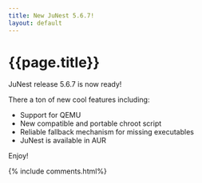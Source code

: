 ```yaml
---
title: New JuNest 5.6.7!
layout: default
---
```


{{page.title}}
==============

JuNest release 5.6.7 is now ready!
<!--more-->
There a ton of new cool features including:

- Support for QEMU
- New compatible and portable chroot script
- Reliable fallback mechanism for missing executables
- JuNest is available in AUR

Enjoy!

{% include comments.html%}
